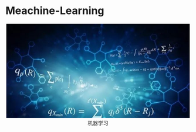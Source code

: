 Meachine-Learning
=====================

<div align=center>
<img width="500" src="Meachine-Learning.jpg"/>
</div>
<div align=center>机器学习</div>
